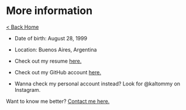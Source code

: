# More information

[< Back Home](..)

- Date of birth: August 28, 1999
- Location: Buenos Aires, Argentina

- Check out my resume [here.](https://docs.google.com/document/d/1sIbwmXlcWLQOZ9JpvynEyAqiJM5oXOgRYypAQ7NyBi8/edit?usp=sharing)
- Check out my GitHub account [here.](https://github.com/TSusinna/)
- Wanna check my personal account instead? Look for @kaltommy on Instagram.

Want to know me better? [Contact me here.](../contact)